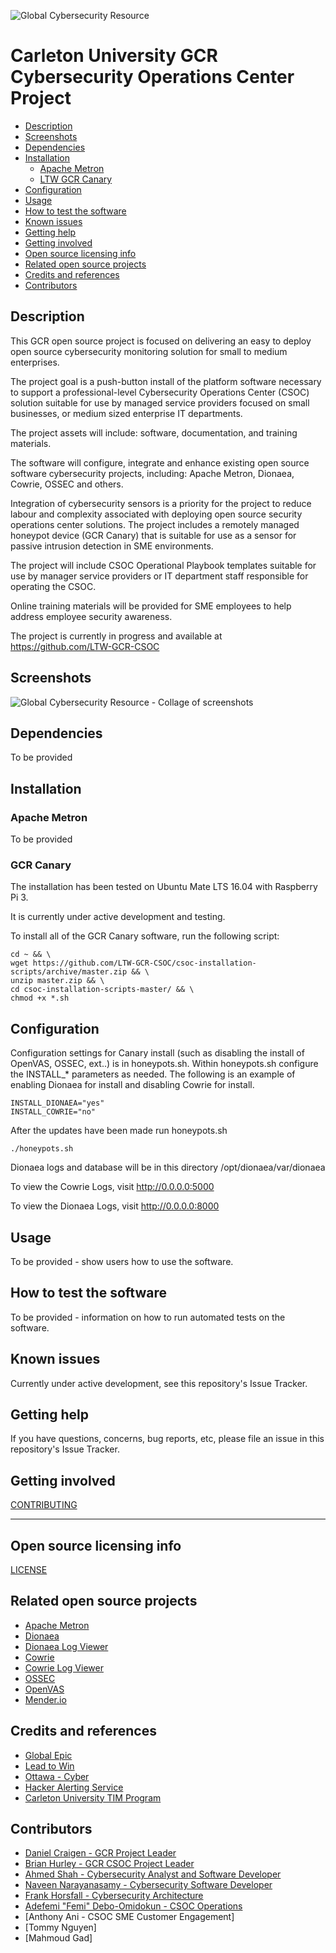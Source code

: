![Global Cybersecurity Resource](https://github.com/LTW-GCR-CSOC/csoc-installation-scripts/blob/master/githubGCRheader.png?raw=true "Global Cybersecurity Resource")   

# Carleton University GCR Cybersecurity Operations Center Project

  * [Description](#description)
  * [Screenshots](#screenshots)
  * [Dependencies](#dependencies)
  * [Installation](#installation)
    + [Apache Metron](#apache-metron)
    + [LTW GCR Canary](#ltw-gcr-canary)
  * [Configuration](#configuration)
  * [Usage](#usage)
  * [How to test the software](#how-to-test-the-software)
  * [Known issues](#known-issues)
  * [Getting help](#getting-help)
  * [Getting involved](#getting-involved)
  * [Open source licensing info](#open-source-licensing-info)
  * [Related open source projects](#related-open-source-projects)
  * [Credits and references](#credits-and-references)
  * [Contributors](#contributors)

## Description 

This GCR open source project is focused on delivering an easy to deploy open source cybersecurity monitoring solution for small to medium enterprises.  

The project goal is a push-button install of the platform software necessary to support a professional-level Cybersecurity Operations Center (CSOC) solution suitable for use by managed service providers focused on small businesses, or medium sized enterprise IT departments.

The project assets will include: software, documentation, and training materials.

The software will configure, integrate and enhance existing open source software cybersecurity projects, including: Apache Metron, Dionaea, Cowrie, OSSEC and others.   

Integration of cybersecurity sensors is a priority for the project to reduce labour and complexity associated with deploying open source security operations center solutions.  The project includes a remotely managed honeypot device (GCR Canary) that is suitable for use as a sensor for passive intrusion detection in SME environments.
 
The project will include CSOC Operational Playbook templates suitable for use by manager service providers or IT department staff responsible for operating the CSOC.  

Online training materials will be provided for SME employees to help address employee security awareness. 

The project is currently in progress and available at https://github.com/LTW-GCR-CSOC

## Screenshots  

![Global Cybersecurity Resource - Collage of screenshots](https://github.com/LTW-GCR-CSOC/csoc-installation-scripts/blob/master/GcrScreencaptureCollage2.png?raw=true "Global Cybersecurity Resource - Collage of screenshots")   

## Dependencies

To be provided

## Installation

### Apache Metron 

To be provided

### GCR Canary 

The installation has been tested on Ubuntu Mate LTS 16.04 with Raspberry Pi 3.

It is currently under active development and testing.

To install all of the GCR Canary software, run the following script:

```
cd ~ && \
wget https://github.com/LTW-GCR-CSOC/csoc-installation-scripts/archive/master.zip && \
unzip master.zip && \
cd csoc-installation-scripts-master/ && \
chmod +x *.sh 
```
## Configuration

Configuration settings for Canary install (such as disabling the install of OpenVAS, OSSEC, ext..) is in honeypots.sh. 
Within honeypots.sh configure the INSTALL_* parameters as needed. The following is an example of enabling Dionaea for install and disabling Cowrie for install. 
```
INSTALL_DIONAEA="yes"
INSTALL_COWRIE="no"  
```
After the updates have been made run honeypots.sh
```
./honeypots.sh
```

Dionaea logs and database will be in this directory /opt/dionaea/var/dionaea
      
To view the Cowrie Logs, visit http://0.0.0.0:5000 

To view the Dionaea Logs, visit http://0.0.0.0:8000



## Usage

To be provided - show users how to use the software.

## How to test the software

To be provided - information on how to run automated tests on the software.

## Known issues

Currently under active development, see this repository's Issue Tracker.

## Getting help

If you have questions, concerns, bug reports, etc, please file an issue in this repository's Issue Tracker.

## Getting involved
[CONTRIBUTING](CONTRIBUTING.md)

----

## Open source licensing info
[LICENSE](LICENSE)

## Related open source projects
 * [Apache Metron](http://http://metron.apache.org/)
 * [Dionaea](http://https://github.com/DinoTools/dionaea)
 * [Dionaea Log Viewer](https://github.com/mindphluxnet/cowrie-logviewer)
 * [Cowrie](https://github.com/micheloosterhof/cowrie)
 * [Cowrie Log Viewer](https://github.com/mindphluxnet/cowrie-logviewer)
 * [OSSEC](https://ossec.github.io/)
 * [OpenVAS](http://www.openvas.org/)
 * [Mender.io](http://mender.io)

## Credits and references
 * [Global Epic](http://globalepic.org)
 * [Lead to Win](http://leadtowin.ca)
 * [Ottawa - Cyber](http://lce.ltw-global.com)
 * [Hacker Alerting Service](http://globalcybersecurityresource.com)
 * [Carleton University TIM Program](http://http://timprogram.ca/)

## Contributors
 * [Daniel Craigen - GCR Project Leader](mailto:danielcraigen@cunet.carleton.ca) 
 * [Brian Hurley - GCR CSOC Project Leader](https://www.linkedin.com/in/brianrhurley/)
 * [Ahmed Shah - Cybersecurity Analyst and Software Developer](mailto:ahmed.shah@carleton.ca)
 * [Naveen Narayanasamy - Cybersecurity Software Developer](mailto:naveennarayanasamy@cmail.carleton.ca) 
 * [Frank Horsfall - Cybersecurity Architecture](mailto:frankhorsfall@cunet.carleton.ca) 
 * [Adefemi "Femi" Debo-Omidokun - CSOC Operations](https://www.linkedin.com/in/adefemi-debo-omidokun-bb19273/)
 * [Anthony Ani - CSOC SME Customer Engagement]
 * [Tommy Nguyen]
 * [Mahmoud Gad]


